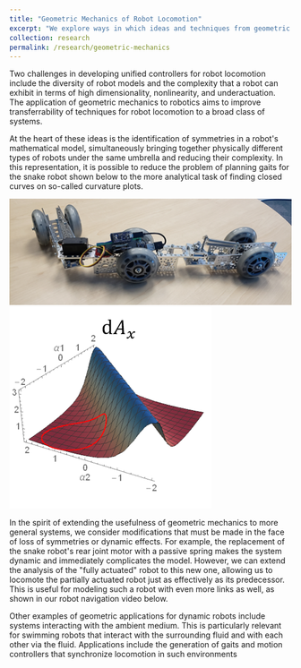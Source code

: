 ```yaml
---
title: "Geometric Mechanics of Robot Locomotion"
excerpt: "We explore ways in which ideas and techniques from geometric mechanics can be applied to underactuated and dynamic robot systems with an eye toward locomotion."
collection: research
permalink: /research/geometric-mechanics
---
```


Two challenges in developing unified controllers for robot locomotion include the diversity of robot models and the complexity that a robot can exhibit in terms of high dimensionality, nonlinearity, and underactuation. The application of geometric mechanics to robotics aims to improve transferrability of techniques for robot locomotion to a broad class of systems. 

At the heart of these ideas is the identification of symmetries in a robot's mathematical model, simultaneously bringing together physically different types of robots under the same umbrella and reducing their complexity. In this representation, it is possible to reduce the problem of planning gaits for the snake robot shown below to the more analytical task of finding closed curves on so-called curvature plots.

![A wheeled three-link snake robot](/images/robot.png)
![A curvature plot representing forward displacement for this robot](/images/curv.png)

In the spirit of extending the usefulness of geometric mechanics to more general systems, we consider modifications that must be made in the face of loss of symmetries or dynamic effects. For example, the replacement of the snake robot's rear joint motor with a passive spring makes the system dynamic and immediately complicates the model. However, we can extend the analysis of the "fully actuated" robot to this new one, allowing us to locomote the partially actuated robot just as effectively as its predecessor. This is useful for modeling such a robot with even more links as well, as shown in our robot navigation video below.

Other examples of geometric applications for dynamic robots include systems interacting with the ambient medium. This is particularly relevant for swimming robots that interact with the surrounding fluid and with each other via the fluid. Applications include the generation of gaits and motion controllers that synchronize locomotion in such environments
